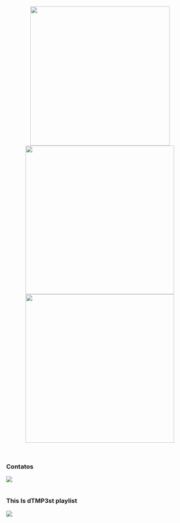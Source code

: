 <br/>
<p align = "center">
  <img src="https://github-readme-stats.vercel.app/api?username=dTMP3st&show_icons=true&theme=monokai" width=375 />
  <img src="https://github-readme-streak-stats.herokuapp.com/?user=dTMP3st&theme=monokai" width=400 />
  <br/>
  <img src="https://resources.iso-templates.com/hubfs/How_can_small_businesses_mitigate_information_security_risks_by.gif" height=400/>
</p>
<br/>
<b><h3>Contatos</h3></b>
<div>
<a href="https://www.linkedin.com/in/dtmp3st/" target="_blank"><img src="https://img.shields.io/badge/LinkedIn-0077B5?style=for-the-badge&logo=linkedin&logoColor=white" target="_blank"></a> 
</div>
<br/>
<b><h3>This Is dTMP3st playlist</h3></b>
<a href="https://open.spotify.com/playlist/1zd5TYQFOgTXRFjYc4HvR6"><img src="https://img.shields.io/badge/Spotify-1ED760?style=for-the-badge&logo=spotify&logoColor=white" /></a>
